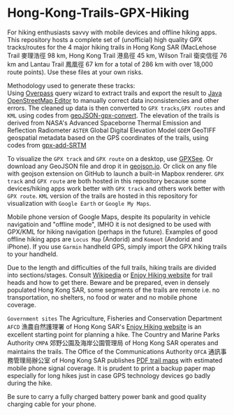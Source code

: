 # Hong-Kong-Trails-GPX-Hiking
For hiking enthusiasts savvy with mobile devices and offline hiking apps. This repository hosts a complete set of (unofficial) high quality GPX tracks/routes for the 4 major hiking trails in Hong Kong SAR (MacLehose Trail 麥理浩徑 98 km, Hong Kong Trail 港島徑 45 km, Wilson Trail 衛奕信徑 76 km and Lantau Trail 鳳凰徑 67 km for a total of 286 km with over 18,000 route points). Use these files at your own risks.

Methodology used to generate these tracks:<br>
Using [Overpass](https://www.overpass-turbo.eu) query wizard to extract trails and export the result to [Java OpenStreetMap Editor](https://josm.openstreetmap.de/) to manually correct data inconsistencies and other errors. The cleaned up data is then converted to `GPX tracks`,`GPX routes` and `KML` using codes from [geoJSON-gpx-convert](https://github.com/nicholas-fong/geoJSON-gpx-convert). The elevation of the trails is derived from NASA's Advanced Spaceborne Thermal Emission and Reflection Radiometer `ASTER` Global Digital Elevation Model `GDEM` GeoTIFF geospatial metadata based on the GPS coordinates of the trails, using codes from [gpx-add-SRTM](https://github.com/nicholas-fong/gpx-add-SRTM)

To visualize the `GPX track` and `GPX route` on a desktop, use [GPXSee](www.gpxsee.org). Or download any GeoJSON file and drop it in [geojson.io](https://geojson.io). Or click on any file with geojson extension on GitHub to launch a built-in Mapbox renderer. `GPX track` and `GPX route` are both hosted in this repository because some devices/hiking apps work better with `GPX track` and others work better with `GPX route`. `KML` version of the trails are hosted in this repository for visualization with `Google Earth` or `Google My Maps`.

Mobile phone version of Google Maps, despite its popularity in vehicle navigatioin and "offline mode", IMHO it is not designed to be used with GPX/KML for hiking navigation (perhaps in the future). Examples of good offline hiking apps are `Locus Map` (Andorid) and `Komoot` (Andorid and iPhone). If you use `Garmin` handheld GPS, simply import the GPX hiking trails to your handheld.

Due to the length and difficulties of the full trails, hiking trails are divided into sections/stages. Consult [Wikipedia](https://en.wikipedia.org/wiki/List_of_hiking_trails_in_Hong_Kong) or [Enjoy Hiking website](https://www.hiking.gov.hk) for trail heads and how to get there. Beware and be prepared, even in densely populated Hong Kong SAR, some segments of the trails are remote i.e. no transportation, no shelters, no food or water and no mobile phone coverage.

`Government sites` The Agriculture, Fisheries and Conservation Department `AFCD` 漁農自然護理署 of Hong Kong SAR's [Enjoy Hiking website](https://www.hiking.gov.hk) is an excellent starting point for planning a hike. The Country and Marine Parks Authority `CMPA` 郊野公園及海岸公園管理局 of Hong Kong SAR operates and maintains the trails.
The Office of the Communications Authority `OFCA` 通訊事務管理局辦公室 of Hong Kong SAR publishes [PDF trail maps](https://www.ofca.gov.hk/en/consumer_focus/guide/safety/country_parks/coverage_survey/digital_map/index.html) with estimated mobile phone signal coverage. It is prudent to print a backup paper map especially for long hikes just in case GPS technology devices go badly during the hike. 

Be sure to carry a fully charged battery power bank and good quality charging cable for your phone.
